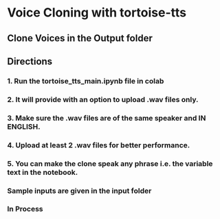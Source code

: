 # Voice Cloning with tortoise-tts
## Clone Voices in the Output folder

## Directions

### 1. Run the tortoise_tts_main.ipynb file in colab
### 2. It will provide with an option to upload .wav files only.
### 3. Make sure the .wav files are of the same speaker and IN ENGLISH. 
### 4. Upload at least 2 .wav files for better performance.
### 5. You can make the clone speak any phrase i.e. the variable text in the notebook.
### Sample inputs are given in the input folder


### In Process
